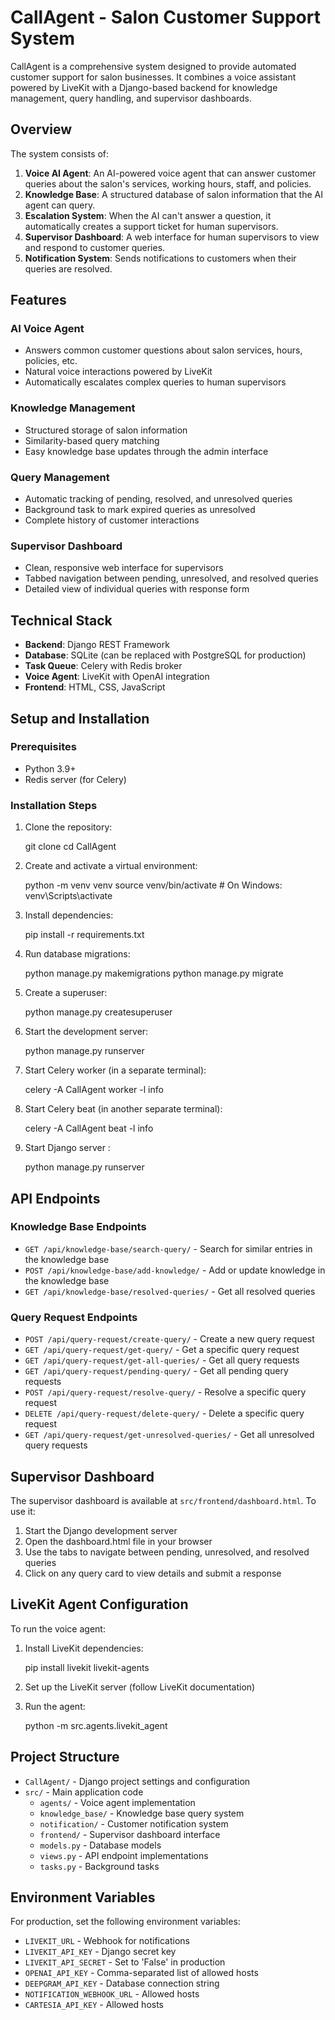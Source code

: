 # CallAgent - Salon Customer Support System

CallAgent is a comprehensive system designed to provide automated customer support for salon businesses. It combines a voice assistant powered by LiveKit with a Django-based backend for knowledge management, query handling, and supervisor dashboards.

## Overview

The system consists of:

1. **Voice AI Agent**: An AI-powered voice agent that can answer customer queries about the salon's services, working hours, staff, and policies.
2. **Knowledge Base**: A structured database of salon information that the AI agent can query.
3. **Escalation System**: When the AI can't answer a question, it automatically creates a support ticket for human supervisors.
4. **Supervisor Dashboard**: A web interface for human supervisors to view and respond to customer queries.
5. **Notification System**: Sends notifications to customers when their queries are resolved.

## Features

### AI Voice Agent
- Answers common customer questions about salon services, hours, policies, etc.
- Natural voice interactions powered by LiveKit
- Automatically escalates complex queries to human supervisors

### Knowledge Management
- Structured storage of salon information
- Similarity-based query matching
- Easy knowledge base updates through the admin interface

### Query Management
- Automatic tracking of pending, resolved, and unresolved queries
- Background task to mark expired queries as unresolved
- Complete history of customer interactions

### Supervisor Dashboard
- Clean, responsive web interface for supervisors
- Tabbed navigation between pending, unresolved, and resolved queries
- Detailed view of individual queries with response form

## Technical Stack

- **Backend**: Django REST Framework
- **Database**: SQLite (can be replaced with PostgreSQL for production)
- **Task Queue**: Celery with Redis broker
- **Voice Agent**: LiveKit with OpenAI integration
- **Frontend**: HTML, CSS, JavaScript

## Setup and Installation

### Prerequisites
- Python 3.9+
- Redis server (for Celery)

### Installation Steps

1. Clone the repository:
   
   git clone <repository-url>
   cd CallAgent
   

2. Create and activate a virtual environment:
   
   python -m venv venv
   source venv/bin/activate  # On Windows: venv\Scripts\activate
   

3. Install dependencies:
   
   pip install -r requirements.txt
   

4. Run database migrations:
   
   python manage.py makemigrations
   python manage.py migrate
   

5. Create a superuser:
   
   python manage.py createsuperuser
   

6. Start the development server:
   
   python manage.py runserver
   

7. Start Celery worker (in a separate terminal):
   
   celery -A CallAgent worker -l info
   

8. Start Celery beat (in another separate terminal):
   
   celery -A CallAgent beat -l info
   
9. Start Django server :
    
    python manage.py runserver
    

## API Endpoints

### Knowledge Base Endpoints
- `GET /api/knowledge-base/search-query/` - Search for similar entries in the knowledge base
- `POST /api/knowledge-base/add-knowledge/` - Add or update knowledge in the knowledge base
- `GET /api/knowledge-base/resolved-queries/` - Get all resolved queries

### Query Request Endpoints
- `POST /api/query-request/create-query/` - Create a new query request
- `GET /api/query-request/get-query/` - Get a specific query request
- `GET /api/query-request/get-all-queries/` - Get all query requests
- `GET /api/query-request/pending-query/` - Get all pending query requests
- `POST /api/query-request/resolve-query/` - Resolve a specific query request
- `DELETE /api/query-request/delete-query/` - Delete a specific query request
- `GET /api/query-request/get-unresolved-queries/` - Get all unresolved query requests

## Supervisor Dashboard

The supervisor dashboard is available at `src/frontend/dashboard.html`. To use it:

1. Start the Django development server
2. Open the dashboard.html file in your browser
3. Use the tabs to navigate between pending, unresolved, and resolved queries
4. Click on any query card to view details and submit a response

## LiveKit Agent Configuration

To run the voice agent:

1. Install LiveKit dependencies:
   
   pip install livekit livekit-agents
   

2. Set up the LiveKit server (follow LiveKit documentation)

3. Run the agent:
   
   python -m src.agents.livekit_agent
   

## Project Structure

- `CallAgent/` - Django project settings and configuration
- `src/` - Main application code
  - `agents/` - Voice agent implementation
  - `knowledge_base/` - Knowledge base query system
  - `notification/` - Customer notification system
  - `frontend/` - Supervisor dashboard interface
  - `models.py` - Database models
  - `views.py` - API endpoint implementations
  - `tasks.py` - Background tasks

## Environment Variables

For production, set the following environment variables:
- `LIVEKIT_URL` - Webhook for notifications
- `LIVEKIT_API_KEY` - Django secret key
- `LIVEKIT_API_SECRET` - Set to 'False' in production
- `OPENAI_API_KEY` - Comma-separated list of allowed hosts
- `DEEPGRAM_API_KEY` - Database connection string
- `NOTIFICATION_WEBHOOK_URL` - Allowed hosts
- `CARTESIA_API_KEY` - Allowed hosts
